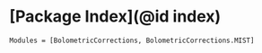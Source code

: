 # [Package Index](@id index)

```@index
Modules = [BolometricCorrections, BolometricCorrections.MIST]
```